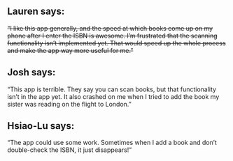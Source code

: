## Lauren says:

~~“I like this app generally, and the speed at which books come up on my phone after I enter the ISBN is awesome. I’m frustrated that the scanning functionality isn’t implemented yet. That would speed up the whole process and make the app way more useful for me.”~~

## Josh says:

“This app is terrible. They say you can scan books, but that functionality isn’t in the app yet. It also crashed on me when I tried to add the book my sister was reading on the flight to London.”

## Hsiao-Lu says:

“The app could use some work. Sometimes when I add a book and don’t double-check the ISBN, it just disappears!”